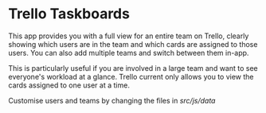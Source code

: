# Trello Taskboards

This app provides you with a full view for an entire team on Trello, clearly showing which users are in the team and which cards are assigned to those users. You can also add multiple teams and switch between them in-app.

This is particularly useful if you are involved in a large team and want to see everyone's workload at a glance. Trello current only allows you to view the cards assigned to one user at a time.

Customise users and teams by changing the files in _src/js/data_
